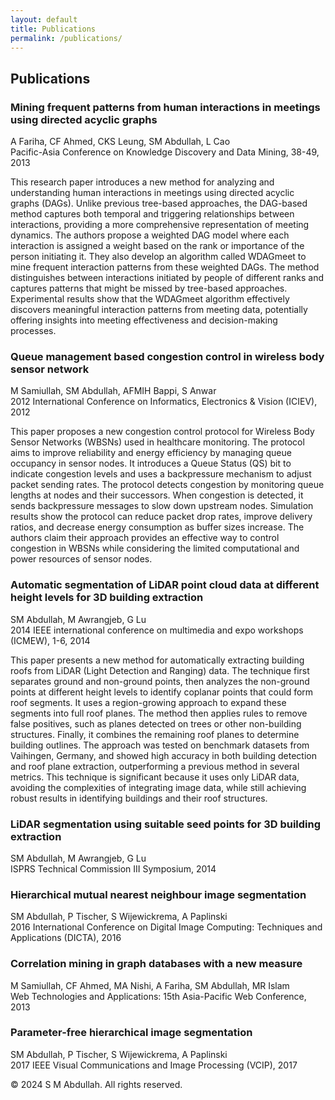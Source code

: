 ```yaml
---
layout: default
title: Publications
permalink: /publications/
---
```


<div class="publications-container">
    <h2>Publications</h2>
    <div class="publication">
        <h3>Mining frequent patterns from human interactions in meetings using directed acyclic graphs</h3>
        <p>A Fariha, CF Ahmed, CKS Leung, SM Abdullah, L Cao<br>Pacific-Asia Conference on Knowledge Discovery and Data Mining, 38-49, 2013</p>
        <p class="article">This research paper introduces a new method for analyzing and understanding human interactions in meetings using directed acyclic graphs (DAGs). Unlike previous tree-based approaches, the DAG-based method captures both temporal and triggering relationships between interactions, providing a more comprehensive representation of meeting dynamics. The authors propose a weighted DAG model where each interaction is assigned a weight based on the rank or importance of the person initiating it. They also develop an algorithm called WDAGmeet to mine frequent interaction patterns from these weighted DAGs. The method distinguishes between interactions initiated by people of different ranks and captures patterns that might be missed by tree-based approaches. Experimental results show that the WDAGmeet algorithm effectively discovers meaningful interaction patterns from meeting data, potentially offering insights into meeting effectiveness and decision-making processes.</p>
    </div>
    <div class="publication">
        <h3>Queue management based congestion control in wireless body sensor network</h3>
        <p>M Samiullah, SM Abdullah, AFMIH Bappi, S Anwar<br>2012 International Conference on Informatics, Electronics & Vision (ICIEV), 2012</p>
        <p class="article">This paper proposes a new congestion control protocol for Wireless Body Sensor Networks (WBSNs) used in healthcare monitoring. The protocol aims to improve reliability and energy efficiency by managing queue occupancy in sensor nodes. It introduces a Queue Status (QS) bit to indicate congestion levels and uses a backpressure mechanism to adjust packet sending rates. The protocol detects congestion by monitoring queue lengths at nodes and their successors. When congestion is detected, it sends backpressure messages to slow down upstream nodes. Simulation results show the protocol can reduce packet drop rates, improve delivery ratios, and decrease energy consumption as buffer sizes increase. The authors claim their approach provides an effective way to control congestion in WBSNs while considering the limited computational and power resources of sensor nodes.</p>
    </div>
    <div class="publication">
        <h3>Automatic segmentation of LiDAR point cloud data at different height levels for 3D building extraction</h3>
        <p>SM Abdullah, M Awrangjeb, G Lu<br>2014 IEEE international conference on multimedia and expo workshops (ICMEW), 1-6, 2014</p>
        <p class="article">This paper presents a new method for automatically extracting building roofs from LiDAR (Light Detection and Ranging) data. The technique first separates ground and non-ground points, then analyzes the non-ground points at different height levels to identify coplanar points that could form roof segments. It uses a region-growing approach to expand these segments into full roof planes. The method then applies rules to remove false positives, such as planes detected on trees or other non-building structures. Finally, it combines the remaining roof planes to determine building outlines. The approach was tested on benchmark datasets from Vaihingen, Germany, and showed high accuracy in both building detection and roof plane extraction, outperforming a previous method in several metrics. This technique is significant because it uses only LiDAR data, avoiding the complexities of integrating image data, while still achieving robust results in identifying buildings and their roof structures.</p>
    </div>
    <div class="publication">
        <h3>LiDAR segmentation using suitable seed points for 3D building extraction</h3>
        <p>SM Abdullah, M Awrangjeb, G Lu<br>ISPRS Technical Commission III Symposium, 2014</p>
        <p class="article"></p>
    </div>
    <div class="publication">
        <h3>Hierarchical mutual nearest neighbour image segmentation</h3>
        <p>SM Abdullah, P Tischer, S Wijewickrema, A Paplinski<br>2016 International Conference on Digital Image Computing: Techniques and Applications (DICTA), 2016</p>
        <p class="article"></p>
    </div>
    <div class="publication">
        <h3>Correlation mining in graph databases with a new measure</h3>
        <p>M Samiullah, CF Ahmed, MA Nishi, A Fariha, SM Abdullah, MR Islam<br>Web Technologies and Applications: 15th Asia-Pacific Web Conference, 2013</p>
        <p class="article"></p>
    </div>
    <div class="publication">
        <h3>Parameter-free hierarchical image segmentation</h3>
        <p>SM Abdullah, P Tischer, S Wijewickrema, A Paplinski<br>2017 IEEE Visual Communications and Image Processing (VCIP), 2017</p>
        <p class="article"></p>
    </div>
</div>
<footer>
    <div class="container">
        <p>&copy; 2024 S M Abdullah. All rights reserved.</p>
    </div>
</footer>
